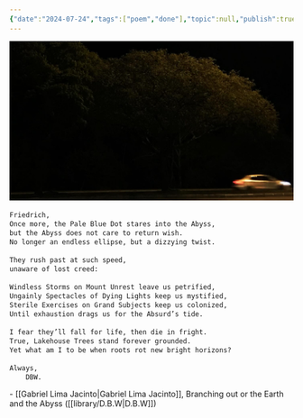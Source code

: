 ```yaml
---
{"date":"2024-07-24","tags":["poem","done"],"topic":null,"publish":true,"PassFrontmatter":true}
---
```


![files/branching-out.jpg](../files/branching-out.jpg)
```elite
Friedrich,
Once more, the Pale Blue Dot stares into the Abyss,  
but the Abyss does not care to return wish.  
No longer an endless ellipse, but a dizzying twist.

They rush past at such speed,  
unaware of lost creed:

Windless Storms on Mount Unrest leave us petrified,  
Ungainly Spectacles of Dying Lights keep us mystified,  
Sterile Exercises on Grand Subjects keep us colonized,  
Until exhaustion drags us for the Absurd’s tide.  

I fear they’ll fall for life, then die in fright.
True, Lakehouse Trees stand forever grounded.
Yet what am I to be when roots rot new bright horizons?

Always,
    DBW.
```
\- [[Gabriel Lima Jacinto\|Gabriel Lima Jacinto]], Branching out or the Earth and the Abyss ([[library/D.B.W\|D.B.W]])